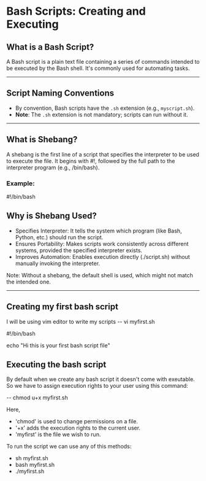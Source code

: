 # Bash Scripts: Creating and Executing

## What is a Bash Script?
A Bash script is a plain text file containing a series of commands intended to be executed by the Bash shell. It's commonly used for automating tasks.

---

## Script Naming Conventions
- By convention, Bash scripts have the `.sh` extension (e.g., `myscript.sh`).
- **Note**: The `.sh` extension is not mandatory; scripts can run without it.

---

## What is Shebang?
A shebang is the first line of a script that specifies the interpreter to be used to execute the file. It begins with #!, followed by the full path to the interpreter program (e.g., /bin/bash).

### Example:
#!/bin/bash

## Why is Shebang Used?
- Specifies Interpreter: It tells the system which program (like Bash, Python, etc.) should run the script.
- Ensures Portability: Makes scripts work consistently across different systems, provided the specified interpreter exists.
- Improves Automation: Enables execution directly (./script.sh) without manually invoking the interpreter.

Note: Without a shebang, the default shell is used, which might not match the intended one.

---

## Creating my first bash script
I will be using vim editor to write my scripts
-- vi myfirst.sh

#!/bin/bash

echo "Hi this is your first bash script file"


## Executing the bash script
By default when we create any bash script it doesn't come with exeutable. So we have to assign execution rights to your user using this command:

-- chmod u+x myfirst.sh

Here,
- 'chmod' is used to change permissions on a file.
- '+x' adds the execution rights to the current user.
- 'myfirst' is the file we wish to run.

To run the script we can use any of this methods:
- sh myfirst.sh
- bash myfirst.sh
- ./myfirst.sh
